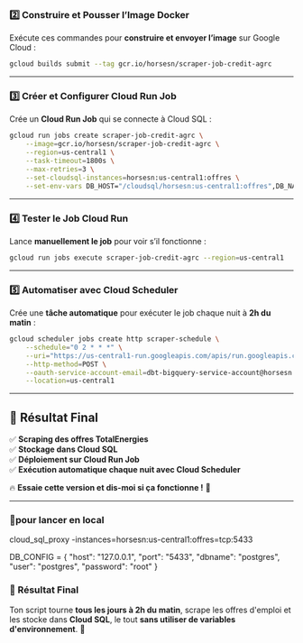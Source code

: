 

### **2️⃣ Construire et Pousser l’Image Docker**
Exécute ces commandes pour **construire et envoyer l’image** sur Google Cloud :
```sh
gcloud builds submit --tag gcr.io/horsesn/scraper-job-credit-agrc
```

---

### **3️⃣ Créer et Configurer Cloud Run Job**
Crée un **Cloud Run Job** qui se connecte à Cloud SQL :
```sh
gcloud run jobs create scraper-job-credit-agrc \
    --image=gcr.io/horsesn/scraper-job-credit-agrc \
    --region=us-central1 \
    --task-timeout=1800s \
    --max-retries=3 \
    --set-cloudsql-instances=horsesn:us-central1:offres \
    --set-env-vars DB_HOST="/cloudsql/horsesn:us-central1:offres",DB_NAME="postgres",DB_USER="postgres",DB_PASSWORD="root"
```

---

### **4️⃣ Tester le Job Cloud Run**
Lance **manuellement le job** pour voir s’il fonctionne :
```sh
gcloud run jobs execute scraper-job-credit-agrc --region=us-central1
```

---

### **5️⃣ Automatiser avec Cloud Scheduler**
Crée une **tâche automatique** pour exécuter le job chaque nuit à **2h du matin** :
```sh
gcloud scheduler jobs create http scraper-schedule \
    --schedule="0 2 * * *" \
    --uri="https://us-central1-run.googleapis.com/apis/run.googleapis.com/v1/namespaces/horsesn/jobs/scraper-job:run" \
    --http-method=POST \
    --oauth-service-account-email=dbt-bigquery-service-account@horsesn.iam.gserviceaccount.com \
    --location=us-central1
```

---

## 🎯 **Résultat Final**
✅ **Scraping des offres TotalEnergies**  
✅ **Stockage dans Cloud SQL**  
✅ **Déploiement sur Cloud Run Job**  
✅ **Exécution automatique chaque nuit avec Cloud Scheduler**  

🔥 **Essaie cette version et dis-moi si ça fonctionne !** 🚀

---

### **🎯pour lancer en local**

cloud_sql_proxy -instances=horsesn:us-central1:offres=tcp:5433

DB_CONFIG = {
    "host": "127.0.0.1",
    "port": "5433",
    "dbname": "postgres",
    "user": "postgres",
    "password": "root"
}

### **🎯 Résultat Final**
Ton script tourne **tous les jours à 2h du matin**, scrape les offres d'emploi et les stocke dans **Cloud SQL**, le tout **sans utiliser de variables d'environnement**. 🚀